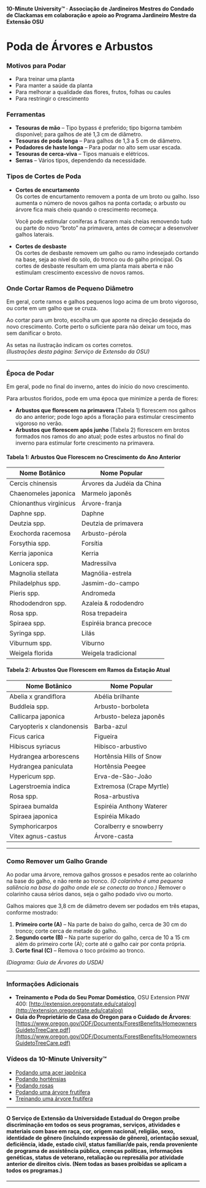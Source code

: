 #### 10-Minute University™ · Associação de Jardineiros Mestres do Condado de Clackamas em colaboração e apoio ao Programa Jardineiro Mestre da Extensão OSU

# Poda de Árvores e Arbustos

### Motivos para Podar

- Para treinar uma planta
- Para manter a saúde da planta
- Para melhorar a qualidade das flores, frutos, folhas ou caules
- Para restringir o crescimento

### Ferramentas

- **Tesouras de mão** – Tipo bypass é preferido; tipo bigorna também disponível; para galhos de até 1,3 cm de diâmetro.
- **Tesouras de poda longa** – Para galhos de 1,3 a 5 cm de diâmetro.
- **Podadores de haste longa** – Para podar no alto sem usar escada.
- **Tesouras de cerca-viva** – Tipos manuais e elétricos.
- **Serras** – Vários tipos, dependendo da necessidade.

### Tipos de Cortes de Poda

- **Cortes de encurtamento**  
  Os cortes de encurtamento removem a ponta de um broto ou galho. Isso aumenta o número de novos galhos na ponta cortada; o arbusto ou árvore fica mais cheio quando o crescimento recomeça.

  Você pode estimular coníferas a ficarem mais cheias removendo tudo ou parte do novo “broto” na primavera, antes de começar a desenvolver galhos laterais.

- **Cortes de desbaste**  
  Os cortes de desbaste removem um galho ou ramo indesejado cortando na base, seja ao nível do solo, do tronco ou do galho principal. Os cortes de desbaste resultam em uma planta mais aberta e não estimulam crescimento excessivo de novos ramos.

### Onde Cortar Ramos de Pequeno Diâmetro

Em geral, corte ramos e galhos pequenos logo acima de um broto vigoroso, ou corte em um galho que se cruza.

Ao cortar para um broto, escolha um que aponte na direção desejada do novo crescimento. Corte perto o suficiente para não deixar um toco, mas sem danificar o broto.

As setas na ilustração indicam os cortes corretos.  
*(Ilustrações desta página: Serviço de Extensão da OSU)*

---

### Época de Podar

Em geral, pode no final do inverno, antes do início do novo crescimento.

Para arbustos floridos, pode em uma época que minimize a perda de flores:

- **Arbustos que florescem na primavera** (Tabela 1) florescem nos galhos do ano anterior; pode logo após a floração para estimular crescimento vigoroso no verão.
- **Arbustos que florescem após junho** (Tabela 2) florescem em brotos formados nos ramos do ano atual; pode estes arbustos no final do inverno para estimular forte crescimento na primavera.

#### Tabela 1: Arbustos Que Florescem no Crescimento do Ano Anterior

| Nome Botânico              | Nome Popular                 |
|--------------------------- |-----------------------------|
| Cercis chinensis           | Árvores da Judéia da China   |
| Chaenomeles japonica       | Marmelo japonês              |
| Chionanthus virginicus     | Árvore-franja                |
| Daphne spp.                | Daphne                       |
| Deutzia spp.               | Deutzia de primavera         |
| Exochorda racemosa         | Arbusto-pérola               |
| Forsythia spp.             | Forsítia                     |
| Kerria japonica            | Kerria                       |
| Lonicera spp.              | Madressilva                  |
| Magnolia stellata          | Magnólia-estrela             |
| Philadelphus spp.          | Jasmim-do-campo              |
| Pieris spp.                | Andromeda                    |
| Rhododendron spp.          | Azaleia & rododendro         |
| Rosa spp.                  | Rosa trepadeira              |
| Spiraea spp.               | Espiréia branca precoce      |
| Syringa spp.               | Lilás                        |
| Viburnum spp.              | Viburno                      |
| Weigela florida            | Weigela tradicional          |

#### Tabela 2: Arbustos Que Florescem em Ramos da Estação Atual

| Nome Botânico              | Nome Popular                |
|--------------------------- |----------------------------|
| Abelia x grandiflora       | Abélia brilhante            |
| Buddleia spp.              | Arbusto-borboleta           |
| Callicarpa japonica        | Arbusto-beleza japonês      |
| Caryopteris x clandonensis | Barba-azul                  |
| Ficus carica               | Figueira                    |
| Hibiscus syriacus          | Hibisco-arbustivo           |
| Hydrangea arborescens      | Hortênsia Hills of Snow     |
| Hydrangea paniculata       | Hortênsia Peegee            |
| Hypericum spp.             | Erva-de-São-João            |
| Lagerstroemia indica       | Extremosa (Crape Myrtle)    |
| Rosa spp.                  | Rosa-arbustiva              |
| Spiraea bumalda            | Espiréia Anthony Waterer    |
| Spiraea japonica           | Espiréia Mikado             |
| Symphoricarpos             | Coralberry e snowberry      |
| Vitex agnus-castus         | Árvore-casta                |

---

### Como Remover um Galho Grande

Ao podar uma árvore, remova galhos grossos e pesados rente ao colarinho na base do galho, e não rente ao tronco. *(O colarinho é uma pequena saliência na base do galho onde ele se conecta ao tronco.)* Remover o colarinho causa sérios danos, seja o galho podado vivo ou morto.

Galhos maiores que 3,8 cm de diâmetro devem ser podados em três etapas, conforme mostrado:

1. **Primeiro corte (A)** – Na parte de baixo do galho, cerca de 30 cm do tronco; corte cerca de metade do galho.
2. **Segundo corte (B)** – Na parte superior do galho, cerca de 10 a 15 cm além do primeiro corte (A); corte até o galho cair por conta própria.
3. **Corte final (C)** – Remova o toco próximo ao tronco.

*(Diagrama: Guia de Árvores do USDA)*

---

### Informações Adicionais

- **Treinamento e Poda do Seu Pomar Doméstico**, OSU Extension PNW 400: [http://extension.oregonstate.edu/catalog](http://extension.oregonstate.edu/catalog)
- **Guia do Proprietário de Casa do Oregon para o Cuidado de Árvores**: [https://www.oregon.gov/ODF/Documents/ForestBenefits/HomeownersGuidetoTreeCare.pdf](https://www.oregon.gov/ODF/Documents/ForestBenefits/HomeownersGuidetoTreeCare.pdf)

### Vídeos da 10-Minute University™

- [Podando uma acer japônica](https://www.youtube.com/watch?v=idg2XQjlJaA)
- [Podando hortênsias](https://www.youtube.com/watch?v=zeBSLD-Y84Q)
- [Podando rosas](https://www.youtube.com/watch?v=9Ois08vuz98)
- [Podando uma árvore frutífera](https://www.youtube.com/watch?v=ZbVGhlG1LUA)
- [Treinando uma árvore frutífera](https://www.youtube.com/watch?v=XvXIqTQcCYI)

---

#### O Serviço de Extensão da Universidade Estadual do Oregon proíbe discriminação em todos os seus programas, serviços, atividades e materiais com base em raça, cor, origem nacional, religião, sexo, identidade de gênero (incluindo expressão de gênero), orientação sexual, deficiência, idade, estado civil, status familiar/de pais, renda proveniente de programa de assistência pública, crenças políticas, informações genéticas, status de veterano, retaliação ou represália por atividade anterior de direitos civis. (Nem todas as bases proibidas se aplicam a todos os programas.)
---